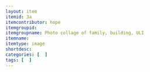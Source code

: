 ```yaml
---
layout: item
itemid: 3a
itemcontributor: hope
itemgroupid: 
itemgroupname: Photo collage of family, building, ULI
itemname: 
itemtype: image
shortdesc: 
categories: [  ]
tags: [  ]
---
```







